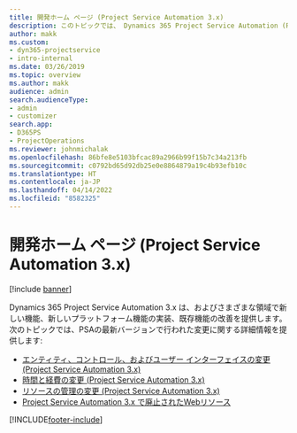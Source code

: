 ```yaml
---
title: 開発ホーム ページ (Project Service Automation 3.x)
description: このトピックでは、 Dynamics 365 Project Service Automation (PSA) バージョン 3.x の開発情報を提供するトピックへのリンクを提供します。
author: makk
ms.custom:
- dyn365-projectservice
- intro-internal
ms.date: 03/26/2019
ms.topic: overview
ms.author: makk
audience: admin
search.audienceType:
- admin
- customizer
search.app:
- D365PS
- ProjectOperations
ms.reviewer: johnmichalak
ms.openlocfilehash: 86bfe8e5103bfcac89a2966b99f15b7c34a213fb
ms.sourcegitcommit: c0792bd65d92db25e0e8864879a19c4b93efb10c
ms.translationtype: HT
ms.contentlocale: ja-JP
ms.lasthandoff: 04/14/2022
ms.locfileid: "8582325"
---
```

# <a name="development-home-page-project-service-automation-3x"></a>開発ホーム ページ (Project Service Automation 3.x)

[!include [banner](../../includes/psa-now-project-operations.md)]

Dynamics 365 Project Service Automation 3.x は、およびさまざまな領域で新しい機能、新しいプラットフォーム機能の実装、既存機能の改善を提供します。 次のトピックでは、PSAの最新バージョンで行われた変更に関する詳細情報を提供します:

- [エンティティ、コントロール、およびユーザー インターフェイスの変更 (Project Service Automation 3.x)](../developer-guides/entity-changes-v3.x.md)
- [時間と経費の変更 (Project Service Automation 3.x)](../developer-guides/time-expense-changes-v3.x.md)
- [リソースの管理の変更 (Project Service Automation 3.x)](../developer-guides/resource-management-changes-v3.x.md)
- [Project Service Automation 3.x で廃止されたWebリソース](../developer-guides/web-resources-deprecated-v3.x.md)


[!INCLUDE[footer-include](../../includes/footer-banner.md)]
